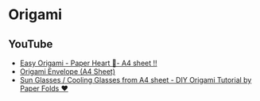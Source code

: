 # Origami

## YouTube

* [Easy Origami - Paper Heart 💞- A4 sheet !!](https://www.youtube.com/watch?v=jizmI8xUA6Q)
* [Origami Envelope (A4 Sheet)](https://www.youtube.com/watch?v=Z1lbp8Ff_dI)
* [Sun Glasses / Cooling Glasses from A4 sheet - DIY Origami Tutorial by Paper Folds ❤️](https://www.youtube.com/watch?v=eXmaeMyybN0)
